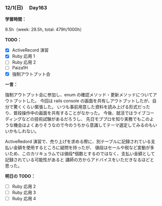 ### 12/1(日)　 Day163

**学習時間：**

9.5h（week: 29.5h, total: 479h/1000h）

**TODO：**

- [x] ActiveRecord 演習
- [x] Ruby 応用 1
- [ ] Ruby 応用 2
- [ ] Paiza1H
- [x] 強制アウトプット会

**一言：**

強制アウトプット会に参加し、enum の確認メソッド・更新メソッドについてアウトプットした。
今回は rails console の画面を共有しアウトプットしたが、自分で驚くくらい緊張した。
いつも事前用意した資料を読み上げる形式だったり、普段操作中の画面を共有することがなかった。
今後、就活ではライブコーディングなどの技術試験があるだろうし、
先日モブプロを知り実務でもこのような機会はよくありそうなので今のうちから意識してテーマ選定してみるのもいいかもしれない。

ActiveRedord 演習で、売り上げを求める際に、別テーブルに記録されている支払い金額を使用するところに疑問を持ったが、
値段はセールや税など変動が多いため、このカリキュラムでは値段\*個数とするのではなく、支払い金額として記録されている可能性があると
講師の方からアドバイスをいただきなるほどと思った。

**明日の TODO：**

- [ ] Ruby 応用 2
- [ ] Ruby 応用 3
- [ ] Ruby 応用 4
